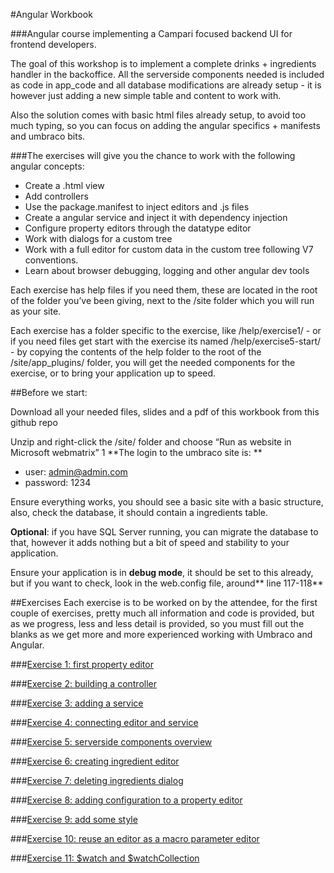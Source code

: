 #Angular Workbook

###Angular course implementing a Campari focused backend UI for frontend developers.

The goal of this workshop is to implement a complete drinks + ingredients handler in the backoffice. All the serverside components needed is included as code in app_code and all database modifications are already setup - it is however just adding a new simple table and content to work with.

Also the solution comes with basic html files already setup, to avoid too much typing, so you can focus on adding the angular specifics + manifests and umbraco bits. 

###The exercises will give you the chance to work with the following angular concepts:

- Create a .html view
- Add controllers
- Use the package.manifest to inject editors and .js files
- Create a angular service and inject it with dependency injection
- Configure property editors through the datatype editor
- Work with dialogs for a custom tree
- Work with a full editor for custom data in the custom tree following V7 conventions.
- Learn about browser debugging, logging and other angular dev tools

Each exercise has help files if you need them, these are located in the root of the folder you’ve been giving, next to the /site folder which you will run as your site. 

Each exercise has a folder specific to the exercise, like /help/exercise1/ - or if you need files get start with the exercise its named /help/exercise5-start/ - by copying the contents of the help folder to the root of the /site/app_plugins/ folder, you will get the needed components for the exercise, or to bring your application up to speed.


##Before we start:

Download all your needed files, slides and a pdf of this workbook from this github repo

Unzip and right-click the /site/ folder and choose “Run as website in Microsoft webmatrix”
1
**The login to the umbraco site is: **

- user: admin@admin.com
- password: 1234

Ensure everything works, you should see a basic site with a basic structure, also, check the database, it should contain a ingredients table. 

**Optional**: if you have SQL Server running, you can migrate the database to that, however it adds nothing but a bit of speed and stability to your application.

Ensure your application is in **debug mode**, it should be set to this already, but if you want to check, look in the web.config file, around** line 117-118** 

##Exercises
Each exercise is to be worked on by the attendee, for the first couple of exercises, pretty much all information and code is provided, but as we progress, less and less detail is provided, so you must fill out the blanks as we get more and more experienced working with Umbraco and Angular.

###[Exercise 1: first property editor](Exercises/Exercise1.md)

###[Exercise 2: building a controller](Exercises/Exercise2.md)

###[Exercise 3: adding a service](Exercises/Exercise3.md)

###[Exercise 4: connecting editor and service](Exercises/Exercise4.md)

###[Exercise 5: serverside components overview](Exercises/Exercise5.md)

###[Exercise 6: creating ingredient editor](Exercises/Exercise6.md)

###[Exercise 7: deleting ingredients dialog](Exercises/Exercise7.md)

###[Exercise 8: adding configuration to a property editor](Exercises/Exercise8.md)

###[Exercise 9: add some style](Exercises/Exercise9.md)

###[Exercise 10: reuse an editor as a macro parameter editor](Exercises/Exercise10.md)

###[Exercise 11: $watch and $watchCollection](Exercises/Exercise11.md)
